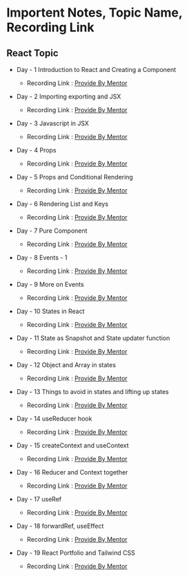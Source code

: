 # Importent Notes, Topic Name, Recording Link 

## React Topic
- Day - 1 Introduction to React and Creating a Component
    - Recording Link : [Provide By Mentor](https://www.youtube.com/watch?v=aqN86uQmqj8)

- Day - 2 Importing exporting and JSX
    - Recording Link : [Provide By Mentor](https://www.youtube.com/watch?v=AT2NceEzvFs)

- Day - 3 Javascript in JSX
    - Recording Link : [Provide By Mentor](https://www.youtube.com/watch?v=a0mafPm0NKk)

- Day - 4 Props
    - Recording Link : [Provide By Mentor](https://www.youtube.com/watch?v=wiKyKHzlysM)

- Day - 5 Props and Conditional Rendering
    - Recording Link : [Provide By Mentor](https://www.youtube.com/watch?v=jRPMJ6SMUE4)

- Day - 6 Rendering List and Keys
    - Recording Link : [Provide By Mentor](https://www.youtube.com/watch?v=hALGFU2MDVk)

- Day - 7 Pure Component
    - Recording Link : [Provide By Mentor](https://www.youtube.com/watch?v=Dqv1lEVJnmg)

- Day - 8 Events - 1
    - Recording Link : [Provide By Mentor](https://www.youtube.com/watch?v=Gt-Zc5X_gXc)

- Day - 9 More on Events
    - Recording Link : [Provide By Mentor](https://www.youtube.com/watch?v=XTxdrNL1xyY)

- Day - 10 States in React
    - Recording Link : [Provide By Mentor](https://www.youtube.com/watch?v=oLHEYVGWkgc)

- Day - 11 State as Snapshot and State updater function
    - Recording Link : [Provide By Mentor](https://www.youtube.com/watch?v=SEl_71ITQRI)

- Day - 12 Object and Array in states
    - Recording Link : [Provide By Mentor](https://www.youtube.com/watch?v=CnkD0jhq0ug)

- Day - 13 Things to avoid in states and lifting up states
    - Recording Link : [Provide By Mentor](https://www.youtube.com/watch?v=fGsCb-tNOtc)

- Day - 14 useReducer hook
    - Recording Link : [Provide By Mentor](https://www.youtube.com/watch?v=rSWHVnyUyaI)

- Day - 15 createContext and useContext
    - Recording Link : [Provide By Mentor](https://www.youtube.com/watch?v=z2eoTD-hOZA)

- Day - 16 Reducer and Context together
    - Recording Link : [Provide By Mentor](https://www.youtube.com/watch?v=i-S6oq7xZww)

- Day - 17 useRef
    - Recording Link : [Provide By Mentor](https://www.youtube.com/watch?v=QKJHheGmbTQ)

- Day - 18 forwardRef, useEffect
    - Recording Link : [Provide By Mentor](https://www.youtube.com/watch?v=TkFwt1MBE-c)

- Day - 19 React Portfolio and Tailwind CSS
    - Recording Link : [Provide By Mentor](https://www.youtube.com/watch?v=ArJ6FTA3Y-I)